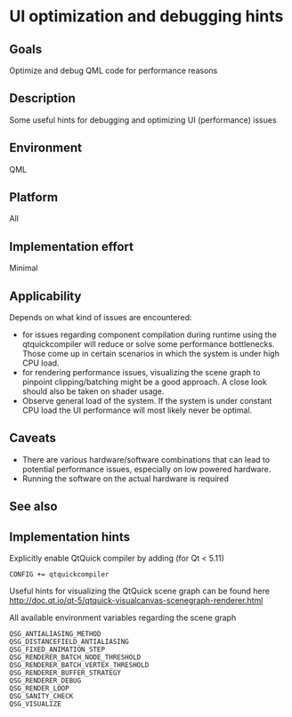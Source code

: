 # UI optimization and debugging hints

## Goals
Optimize and debug QML code for performance reasons

## Description
Some useful hints for debugging and optimizing UI (performance) issues

## Environment
QML

## Platform
All

## Implementation effort
Minimal

## Applicability
Depends on what kind of issues are encountered:

- for issues regarding component compilation during runtime using the qtquickcompiler will reduce or solve some performance bottlenecks. Those come up in certain scenarios in which the system is under high CPU load.
- for rendering performance issues, visualizing the scene graph to pinpoint clipping/batching might be a good approach. A close look should also be taken on shader usage.
- Observe general load of the system. If the system is under constant CPU load the UI performance will most likely never be optimal.

## Caveats
- There are various hardware/software combinations that can lead to potential performance issues, especially on low powered hardware.
- Running the software on the actual hardware is required
## See also

## Implementation hints
Explicitly enable QtQuick compiler by adding (for Qt < 5.11)

```
CONFIG += qtquickcompiler
```

Useful hints for visualizing the QtQuick scene graph can be found here http://doc.qt.io/qt-5/qtquick-visualcanvas-scenegraph-renderer.html

All available environment variables regarding the scene graph

```
QSG_ANTIALIASING_METHOD
QSG_DISTANCEFIELD_ANTIALIASING
QSG_FIXED_ANIMATION_STEP
QSG_RENDERER_BATCH_NODE_THRESHOLD
QSG_RENDERER_BATCH_VERTEX_THRESHOLD
QSG_RENDERER_BUFFER_STRATEGY
QSG_RENDERER_DEBUG
QSG_RENDER_LOOP
QSG_SANITY_CHECK
QSG_VISUALIZE
```
